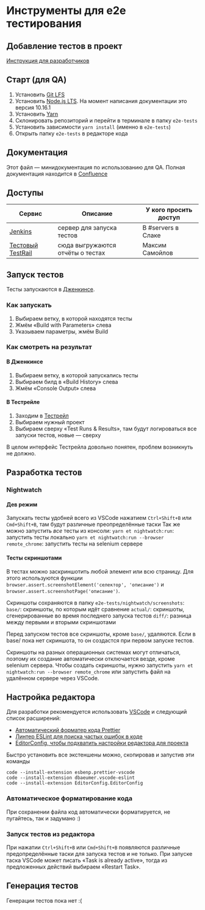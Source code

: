 # Инструменты для e2e тестирования

## Добавление тестов в проект
[Инструкция для разработчиков](./SETUP.md)

## Старт (для QA)

1. Установить [Git LFS](https://git-lfs.github.com)
1. Установить [Node.js LTS](https://nodejs.org/en/). На момент написания документации это версия 10.16.1
1. Установить [Yarn](https://yarnpkg.com/lang/en/docs/install/)
1. Склонировать репозиторий и перейти в терминале в папку `e2e-tests`
1. Установить зависимости `yarn install` (именно в `e2e-tests`)
1. Открыть папку `e2e-tests` в редакторе кода

## Документация
Этот файл — минидокументация по использованию для QA. Полная документация находится в [Confluence](https://confluence.csssr.io/x/6AANAQ)

## Доступы

| Сервис                                              | Описание                         | У кого просить доступ |
| --------------------------------------------------- | -------------------------------- | --------------------- |
| [Jenkins](jenkins.csssr.ru)                         | сервер для запуска тестов        | В #servers в Слаке    |
| [Тестовый TestRail](https://csssrtest2.testrail.io) | сюда выгружаются отчёты о тестах | Максим Самойлов       |

## Запуск тестов

Тесты запускаются в [Дженкинсе](https://jenkins.csssr.ru/).

### Как запускать

1. Выбираем ветку, в которой находятся тесты
1. Жмём «Build with Parameters» слева
1. Указываем параметры, жмём Build

### Как смотреть на результат

#### В Дженкинсе

1. Выбираем ветку, в которой запускались тесты
1. Выбираем билд в «Build History» слева
1. Жмём «Console Output» слева

#### В Тестрейле

1. Заходим в [Тестрейл](https://csssrtest2.testrail.io/)
1. Выбираем нужный проект
1. Выбираем сверху «Test Runs & Results», там будут логироваться все запуски тестов, новые — сверху

В целом интерфейс Тестрейла довольно понятен, проблем возникнуть не должно.

## Разработка тестов

### Nightwatch

#### Дев режим

Запускать тесты удобней всего из VSCode нажатием `Ctrl+Shift+B` или `Cmd+Shift+B`, там будут различные преопределённые таски
Так же можно запустить _все_ тесты из консоли:
`yarn et nightwatch:run`: запустить тесты локально
`yarn et nightwatch:run --browser remote_chrome`: запустить тесты на selenium сервере

#### Тесты скриншотами

В тестах можно заскриншотить любой элемент или всю страницу.
Для этого используются функции `browser.assert.screenshotElement('селектор', 'описание')` и `browser.assert.screenshotPage('описание')`.

Скриншоты сохраняются в папку `e2e-tests/nightwatch/screenshots`:
`base/`: скриншоты, по которым идёт сравнение
`actual/`: скриншоты, сгенерированные во время последнего запуска тестов
`diff/`: разница между первыми и вторыми скриншотами

Перед запуском тестов все скриншоты, кроме `base/`, удаляются.
Если в base/ пока нет скриншота, то он создастся при первом запуске тестов.

Скриншоты на разных операционных системах могут отличаться, поэтому их создание автоматически отключается везде, кроме selenium сервера.
Чтобы создать скриншоты, нужно запустить `yarn et nightwatch:run --browser remote_chrome` или запустить файл на удалённом сервере через VSCode.

## Настройка редактора

Для разработки рекомендуется использовать [VSCode](https://code.visualstudio.com) и следующий список расширений:

- [Автоматический форматер кода Prettier](https://marketplace.visualstudio.com/items?itemName=esbenp.prettier-vscode)
- [Линтер ESLint для поиска частых ошибок в коде](https://marketplace.visualstudio.com/items?itemName=dbaeumer.vscode-eslint)
- [EditorConfig, чтобы подхватить настройки редактора для проекта](https://marketplace.visualstudio.com/items?itemName=EditorConfig.EditorConfig)

Быстро установить все экстеншены можно, скопировав и запустив эти команды

```
code --install-extension esbenp.prettier-vscode
code --install-extension dbaeumer.vscode-eslint
code --install-extension EditorConfig.EditorConfig
```

### Автоматическое форматирование кода

При сохранении файла код автоматически форматируется, не пугайтесь, так и задумано :)

### Запуск тестов из редактора

При нажатии `Ctrl+Shift+B` или `Cmd+Shift+B` появляются различные предопределённые таски для запуска тестов и не только.
При запуске таска VSCode может писать «Task is already active», тогда из предложенных действий выбираем «Restart Task».

## Генерация тестов

Генерации тестов пока нет :(
